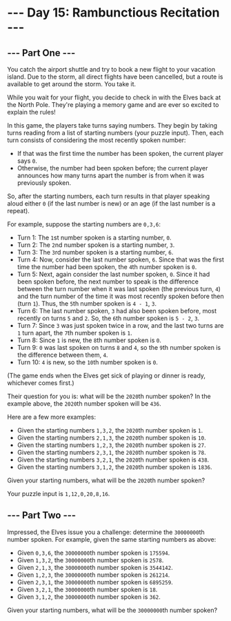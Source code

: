 # --- Day 15: Rambunctious Recitation ---
## --- Part One ---

You catch the airport shuttle and try to book a new flight to your vacation island. Due to the storm, all direct flights have been cancelled, but a route is available to get around the storm. You take it.

While you wait for your flight, you decide to check in with the Elves back at the North Pole. They're playing a memory game and are ever so excited to explain the rules!

In this game, the players take turns saying numbers. They begin by taking turns reading from a list of starting numbers (your puzzle input). Then, each turn consists of considering the most recently spoken number:

- If that was the first time the number has been spoken, the current player says `0`.
- Otherwise, the number had been spoken before; the current player announces how many turns apart the number is from when it was previously spoken.

So, after the starting numbers, each turn results in that player speaking aloud either `0` (if the last number is new) or an age (if the last number is a repeat).

For example, suppose the starting numbers are `0,3,6`:

- Turn 1: The `1`st number spoken is a starting number, `0`.
- Turn 2: The `2`nd number spoken is a starting number, `3`.
- Turn 3: The `3`rd number spoken is a starting number, `6`.
- Turn 4: Now, consider the last number spoken, `6`. Since that was the first time the number had been spoken, the `4`th number spoken is `0`.
- Turn 5: Next, again consider the last number spoken, `0`. Since it had been spoken before, the next number to speak is the difference between the turn number when it was last spoken (the previous turn, `4`) and the turn number of the time it was most recently spoken before then (turn `1`). Thus, the `5`th number spoken is `4 - 1`, `3`.
- Turn 6: The last number spoken, `3` had also been spoken before, most recently on turns `5` and `2`. So, the `6`th number spoken is `5 - 2`, `3`.
- Turn 7: Since `3` was just spoken twice in a row, and the last two turns are `1` turn apart, the `7`th number spoken is `1`.
- Turn 8: Since `1` is new, the `8`th number spoken is `0`.
- Turn 9: `0` was last spoken on turns `8` and `4`, so the `9`th number spoken is the difference between them, `4`.
- Turn 10: `4` is new, so the `10`th number spoken is `0`.

(The game ends when the Elves get sick of playing or dinner is ready, whichever comes first.)

Their question for you is: what will be the `2020`th number spoken? In the example above, the `2020`th number spoken will be `436`.

Here are a few more examples:

- Given the starting numbers `1,3,2`, the `2020`th number spoken is `1`.
- Given the starting numbers `2,1,3`, the `2020`th number spoken is `10`.
- Given the starting numbers `1,2,3`, the `2020`th number spoken is `27`.
- Given the starting numbers `2,3,1`, the `2020`th number spoken is `78`.
- Given the starting numbers `3,2,1`, the `2020`th number spoken is `438`.
- Given the starting numbers `3,1,2`, the `2020`th number spoken is `1836`.

Given your starting numbers, what will be the `2020`th number spoken?

Your puzzle input is `1,12,0,20,8,16`.

## --- Part Two ---
Impressed, the Elves issue you a challenge: determine the `30000000`th number spoken. For example, given the same starting numbers as above:

- Given `0,3,6`, the `30000000`th number spoken is `175594`.
- Given `1,3,2`, the `30000000`th number spoken is `2578`.
- Given `2,1,3`, the `30000000`th number spoken is `3544142`.
- Given `1,2,3`, the `30000000`th number spoken is `261214`.
- Given `2,3,1`, the `30000000`th number spoken is `6895259`.
- Given `3,2,1`, the `30000000`th number spoken is `18`.
- Given `3,1,2`, the `30000000`th number spoken is `362`.

Given your starting numbers, what will be the `30000000`th number spoken?
